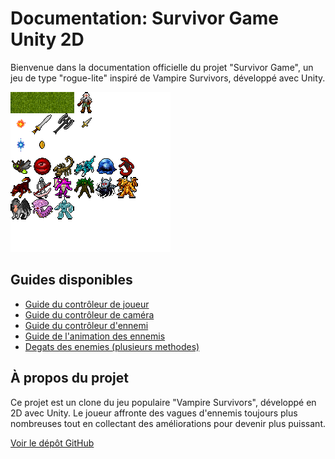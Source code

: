 # Documentation: Survivor Game Unity 2D

Bienvenue dans la documentation officielle du projet "Survivor Game", un jeu de type "rogue-lite" inspiré de Vampire Survivors, développé avec Unity.

![Game Banner](./images/arts.png)

## Guides disponibles

- [Guide du contrôleur de joueur](guides/player-controller.md)
- [Guide du contrôleur de caméra](guides/camera-controller.md)
- [Guide du contrôleur d'ennemi](guides/enemy-controller.md)
- [Guide de l'animation des ennemis](guides/enemy-animation-guide.md)
- [Degats des enemies (plusieurs methodes)](/guides/combat-system-guide.md)

## À propos du projet

Ce projet est un clone du jeu populaire "Vampire Survivors", développé en 2D avec Unity. Le joueur affronte des vagues d'ennemis toujours plus nombreuses tout en collectant des améliorations pour devenir plus puissant.

[Voir le dépôt GitHub](https://github.com/Lysdora/survivor-game-unity2D)
